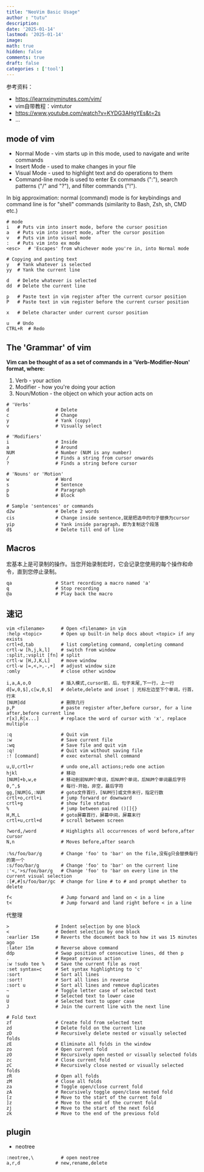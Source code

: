 ```yaml
---
title: "NeoVim Basic Usage"
author : "tutu"
description:
date: '2025-01-14'
lastmod: '2025-01-14'
image:
math: true
hidden: false
comments: true
draft: false
categories : ['tool']
---
```


参考资料：

- <https://learnxinyminutes.com/vim/>
- vim自带教程：vimtutor
- <https://www.youtube.com/watch?v=KYDG3AHgYEs&t=2s>
- ...

## mode of vim

- Normal Mode - vim starts up in this mode, used to navigate and write commands
- Insert Mode - used to make changes in your file
- Visual Mode - used to highlight text and do operations to them
- Command-line mode is used to enter Ex commands (":"), search patterns ("/" and "?"), and filter commands ("!").

In big approximation: normal (command) mode is for keybindings and command line is for "shell" commands (similarity to Bash, Zsh, sh, CMD etc.)

```text
# mode
i   # Puts vim into insert mode, before the cursor position
a   # Puts vim into insert mode, after the cursor position
v   # Puts vim into visual mode
:   # Puts vim into ex mode
<esc>   # 'Escapes' from whichever mode you're in, into Normal mode

# Copying and pasting text
y   # Yank whatever is selected
yy  # Yank the current line

d   # Delete whatever is selected
dd  # Delete the current line

p   # Paste text in vim register after the current cursor position
P   # Paste text in vim register before the current cursor position

x   # Delete character under current cursor position

u   # Undo
CTRL+R  # Redo
```

## The 'Grammar' of vim

**Vim can be thought of as a set of commands in a 'Verb-Modifier-Noun' format, where:**

1. Verb - your action
3. Modifier - how you're doing your action
2. Noun/Motion - the object on which your action acts on

```raw
# 'Verbs'
d                 # Delete
c                 # Change
y                 # Yank (copy)
v                 # Visually select

# 'Modifiers'
i                 # Inside
a                 # Around
NUM               # Number (NUM is any number)
/                 # Finds a string from cursor onwards
?                 # Finds a string before cursor

# 'Nouns' or 'Motion'
w                 # Word
s                 # Sentence
p                 # Paragraph
b                 # Block

# Sample 'sentences' or commands
d2w               # Delete 2 words
cis               # Change inside sentence,就是把选中的句子替换为cursor
yip               # Yank inside paragraph，即为复制这个段落
d$                # Delete till end of line

```

## Macros

宏基本上是可录制的操作。当您开始录制宏时，它会记录您使用的每个操作和命令，直到您停止录制。

```raw
qa                # Start recording a macro named 'a'
q                 # Stop recording
@a                # Play back the macro
```

## 速记

```raw
vim <filename>      # Open <filename> in vim
:help <topic>       # Open up built-in help docs about <topic> if any exists
crtl+d,tab          # list completing command, completing command
crtl-w [h,j,k,l]    # switch from window
:split,:vsplit [fn] # split
crtl-w [H,J,K,L]    # move window
crtl-w [=,<,>,-,+]  # adjust window size
:omly               # close other window

i,a,A,o,O           # 插入模式,cursor前，后，句子末尾,下一行，上一行
d[w,0,$],c[w,0,$]   # delete,delete and inset | 光标左边至下个单词，行首，行末
[NUM]dd             # 删除几行
p,P                 # paste register after,before cursor, for a line after,before current line
r[x],R[x...]        # replace the word of cursor with 'x', replace multiple

:q                  # Quit vim
:w                  # Save current file
:wq                 # Save file and quit vim
:q!                 # Quit vim without saving file
:! [command]        # exec external shell command

u,U,crtl+r          # undo one,all actions;redo one action
hjkl                # 移动
[NUM]+b,w,e         # 移动到前NUM个单词，后NUM个单词，后NUM个单词最后字符
0,^,$               # 每行-开始，非空，最后字符
gg,[NUM]G,:NUM      # goto文件首行，[NUM行]或文件末行，指定行数
crtl+o,crtl+i       # jump forward or downward
crtl+g              # show file status
%                   # jump between paired ()[]{}
H,M,L               # goto屏幕首行，屏幕中间，屏幕末行
crtl+u,crtl+d       # scroll between screen

?word,/word         # Highlights all occurrences of word before,after cursor
N,n                 # Moves before,after search

:%s/foo/bar/g       # Change 'foo' to 'bar' on the file,没有g只会替换每行的第一个
:s/foo/bar/g        # Change 'foo' to 'bar' on the current line
:'<,'>s/foo/bar/g   # Change 'foo' to 'bar on every line in the current visual selection
:[#,#]s/foo/bar/gc  # change for line # to # and prompt whether to delete

f<                  # Jump forward and land on < in a line
t<                  # Jump forward and land right before < in a line
```

代整理

```raw
>                 # Indent selection by one block
<                 # Dedent selection by one block
:earlier 15m      # Reverts the document back to how it was 15 minutes ago
:later 15m        # Reverse above command
ddp               # Swap position of consecutive lines, dd then p
.                 # Repeat previous action
:w !sudo tee %    # Save the current file as root
:set syntax=c     # Set syntax highlighting to 'c'
:sort             # Sort all lines
:sort!            # Sort all lines in reverse
:sort u           # Sort all lines and remove duplicates
~                 # Toggle letter case of selected text
u                 # Selected text to lower case
U                 # Selected text to upper case
J                 # Join the current line with the next line

# Fold text
zf                # Create fold from selected text
zd                # Delete fold on the current line
zD                # Recursively delete nested or visually selected folds
zE                # Eliminate all folds in the window
zo                # Open current fold
zO                # Recursively open nested or visually selected folds
zc                # Close current fold
zC                # Recursively close nested or visually selected folds
zR                # Open all folds
zM                # Close all folds
za                # Toggle open/close current fold
zA                # Recursively toggle open/close nested fold
[z                # Move to the start of the current fold
]z                # Move to the end of the current fold
zj                # Move to the start of the next fold
zk                # Move to the end of the previous fold

```

## plugin

- neotree

```raw
:neotree,\          # open neotree
a,r,d             # new,rename,delete


```
